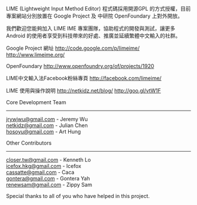 LIME (Lightweight Input Method Editor)  程式碼採用開源GPL 的方式授權，目前專案網站分別放置在  Google Project  及 中研院 OpenFoundary 上對外開放。

我們歡迎您能夠加入 LIME IME 專案團隊，協助程式的開發與測試，讓更多 Android 的使用者享受到科技帶來的好處、推廣並延續繁體中文輸入的社群。

Google Project 網址
http://code.google.com/p/limeime/
http://www.limeime.org/

OpenFoundary
http://www.openfoundry.org/of/projects/1920

LIME中文輸入法Facebook粉絲專頁
http://facebook.com/limeime/

LIME 使用與操作說明
http://netkidz.net/blog/
http://goo.gl/vtW1F


Core Development Team

---

jrywjwu@gmail.com - Jeremy Wu<br />
netkidz@gmail.com - Julian Chen<br />
hosoyu@gmail.com - Art Hung<br />

Other Contributors

---

closer.tw@gmail.com - Kenneth Lo<br />
icefox.hkg@gmail.com - Icefox<br />
cassatte@gmail.com - Caca<br />
gontera@gmail.com - Gontera Yah<br />
renewsam@gmail.com - Zippy Sam<br />

 Special thanks to all of you who have helped in this project.